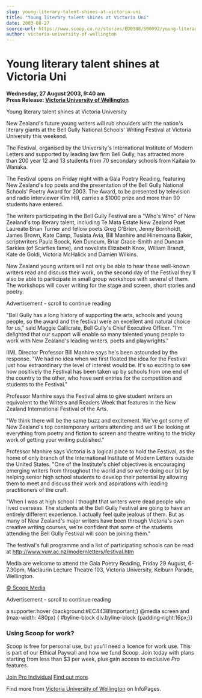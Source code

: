 ```yaml
---
slug: young-literary-talent-shines-at-victoria-uni
title: "Young literary talent shines at Victoria Uni"
date: 2003-08-27
source-url: https://www.scoop.co.nz/stories/ED0308/S00092/young-literary-talent-shines-at-victoria-uni.htm
author: victoria-university-of-wellington
---
```

Young literary talent shines at Victoria Uni
============================================

**Wednesday, 27 August 2003, 9:40 am**  
**Press Release: [Victoria University of Wellington](https://info.scoop.co.nz/Victoria_University_of_Wellington)**

Young literary talent shines at Victoria University

New Zealand's future young writers will rub shoulders with the nation's literary giants at the Bell Gully National Schools' Writing Festival at Victoria University this weekend.

The Festival, organised by the University's International Institute of Modern Letters and supported by leading law firm Bell Gully, has attracted more than 200 year 12 and 13 students from 70 secondary schools from Kaitaia to Wanaka.

The Festival opens on Friday night with a Gala Poetry Reading, featuring New Zealand's top poets and the presentation of the Bell Gully National Schools' Poetry Award for 2003. The Award, to be presented by television and radio interviewer Kim Hill, carries a $1000 prize and more than 90 students have entered.

The writers participating in the Bell Gully Festival are a "Who's Who" of New Zealand's top literary talent, including Te Mata Estate New Zealand Poet Laureate Brian Turner and fellow poets Greg O'Brien, Jenny Bornholdt, James Brown, Kate Camp, Tusiata Avia, Bill Manhire and Hinemoana Baker, scriptwriters Paula Boock, Ken Duncum, Briar Grace-Smith and Duncan Sarkies (of Scarfies fame), and novelists Elizabeth Knox, William Brandt, Kate de Goldi, Victoria McHalick and Damien Wilkins.

New Zealand young writers will not only be able to hear these well-known writers read and discuss their work, on the second day of the Festival they'll also be able to participate in small group workshops with several of them. The workshops will cover writing for the stage and screen, short stories and poetry.

Advertisement - scroll to continue reading





"Bell Gully has a long history of supporting the arts, schools and young people, so the award and the festival were an excellent and natural choice for us," said Maggie Callicrate, Bell Gully's Chief Executive Officer. "I'm delighted that our support will enable so many talented young people to work with New Zealand's leading writers, poets and playwrights."

IIML Director Professor Bill Manhire says he's been astounded by the response. "We had no idea when we first floated the idea for the Festival just how extraordinary the level of interest would be. It's so exciting to see how positively the Festival has been taken up by schools from one end of the country to the other, who have sent entries for the competition and students to the Festival."

Professor Manhire says the Festival aims to give student writers an equivalent to the Writers and Readers Week that features in the New Zealand International Festival of the Arts.

"We think there will be the same buzz and excitement. We've got some of New Zealand's top contemporary writers attending and we'll be looking at everything from poetry and fiction to screen and theatre writing to the tricky work of getting your writing published."

Professor Manhire says Victoria is a logical place to hold the Festival, as the home of only branch of the International Institute of Modern Letters outside the United States. "One of the Institute's chief objectives is encouraging emerging writers from throughout the world and so we're doing our bit by helping senior high school students to develop their potential by allowing them to meet and discuss their work and aspirations with leading practitioners of the craft.

"When I was at high school I thought that writers were dead people who lived overseas. The students at the Bell Gully Festival are going to have an entirely different experience. I actually feel quite jealous of them. But as many of New Zealand's major writers have been through Victoria's own creative writing courses, we're confident that some of the students attending the Bell Gully Festival will soon be joining them."

The festival's full programme and a list of participating schools can be read at http://www.vuw.ac.nz/modernletters/festival.htm

Media are welcome to attend the Gala Poetry Reading, Friday 29 August, 6-7.30pm, Maclaurin Lecture Theatre 103, Victoria University, Kelburn Parade, Wellington.  

[© Scoop Media](http://www.scoop.co.nz/about/terms.html)  

Advertisement - scroll to continue reading



a.supporter:hover {background:#EC4438!important;} @media screen and (max-width: 480px) { #byline-block div.byline-block {padding-right:16px;}}

### Using Scoop for work?

Scoop is free for personal use, but you’ll need a licence for work use. This is part of our Ethical Paywall and how we fund Scoop. Join today with plans starting from less than $3 per week, plus gain access to exclusive _Pro_ features.  
  
[Join Pro Individual](https://pro.scoop.co.nz/Individual/?from=ProIn24) [Find out more](https://pro.scoop.co.nz/using-scoop-for-work/?from=ProIn24)

Find more from [Victoria University of Wellington](https://info.scoop.co.nz/Victoria_University_of_Wellington) on InfoPages.